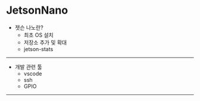 # JetsonNano
  - 젯슨 나노란? <br>
    - 최초 OS 설치
    - 저장소 추가 및 확대
    - jetson-stats
---
  - 개발 관련 툴 <br>
    - vscode
    - ssh
    - GPIO
---   
   
